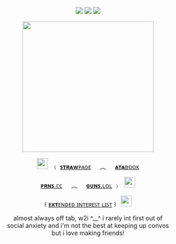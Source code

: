<div align="center"> 
  
![](https://file.garden/Zoh6AmUPgG7Qjqjt/tumblr_e4850d77c3416c1be59b7ceec0f62968_108d3535_75.png) ![](https://komarev.com/ghpvc/?username=bloodyworship&color=443426&label=♡&style=plastic&abbreviated=true) ![](https://file.garden/Zoh6AmUPgG7Qjqjt/tumblr_8bf6bbb1027849544d4cfaae626367a4_49cd065b_75.png)

<img width="300" src="https://file.garden/Zoh6AmUPgG7Qjqjt/eiden%20yayyy%20cropped.png">

<img width=25 src="https://file.garden/Zoh6AmUPgG7Qjqjt/tvyellowandbrown.gif">⠀﹙ [**ꜱᴛʀᴀᴡ**ᴘᴀɢᴇ](https://sacrilegious.straw.page/)⠀⠀︵⠀⠀[**ᴀᴛᴀ**ʙᴏᴏᴋ](https://oliver.atabook.org/)

[**ᴘʀɴꜱ**.ᴄᴄ](https://pronouns.cc/@nightwatch)⠀⠀︵⠀⠀[**ɢᴜɴꜱ**.ʟᴏʟ](https://guns.lol/olivine) ﹚⠀<img width=25 src="https://file.garden/Zoh6AmUPgG7Qjqjt/pawprint.gifv">

꒰ [**ᴇxᴛ**ᴇɴᴅᴇᴅ ɪɴᴛᴇʀᴇꜱᴛ ʟɪꜱᴛ](https://rentry.co/orville) ꒱⠀<img width=25 src="https://file.garden/Zoh6AmUPgG7Qjqjt/tiger.gifv">

almost always off tab, w2i ^__^ i rarely int first out of<br>
social anxiety and i'm not the best at keeping up convos<br>
but i love making friends!<br>
